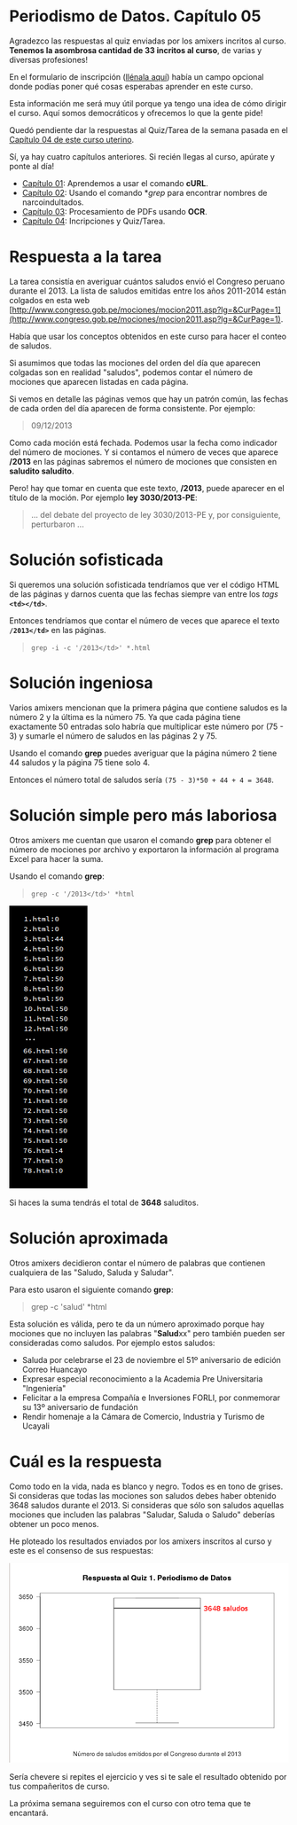 # Periodismo de Datos. Capítulo 05

Agradezco las respuestas al quiz enviadas por los amixers incritos al curso.
**Tenemos la asombrosa cantidad de 33 incritos al curso**, de varias y diversas profesiones!

En el formulario de inscripción ([llénala
        aquí](https://docs.google.com/forms/d/1nrG7ot6NsSPzkb-LQkil3gCm8o6H-vJEYDzww5_oe-Y/viewform))
había un campo opcional donde podías poner qué cosas esperabas aprender en este
curso.

Esta información me será muy útil porque ya tengo una idea de cómo dirigir el curso.
Aquí somos democráticos y ofrecemos lo que la gente pide!

Quedó pendiente dar la respuestas al Quiz/Tarea de la semana pasada en el
[Capítulo 04 de este curso uterino](http://aniversarioperu.utero.pe/2014/01/02/periodismo-de-datos-capitulo-04/).

Sí, ya hay cuatro capítulos anteriores. Si recién llegas al curso, apúrate y
ponte al día!

* [Capítulo 01](http://aniversarioperu.utero.pe/2013/12/04/periodismo-de-datos-capitulo-01/): Aprendemos a usar el comando **cURL**.
* [Capítulo 02](http://aniversarioperu.utero.pe/2013/12/18/periodismo-de-datos-capitulo-02/): Usando el comando **grep* para encontrar nombres de narcoindultados.
* [Capítulo 03](http://aniversarioperu.utero.pe/2013/12/27/periodismo-de-datos-capitulo-03/): Procesamiento de PDFs usando **OCR**.
* [Capítulo 04](http://aniversarioperu.utero.pe/2014/01/02/periodismo-de-datos-capitulo-04/): Incripciones y Quiz/Tarea.

# Respuesta a la tarea

La tarea consistía en averiguar cuántos saludos envió el Congreso peruano
durante el 2013. La lista de saludos emitidas entre los años 2011-2014 están
colgados en esta web
[http://www.congreso.gob.pe/mociones/mocion2011.asp?lg=&CurPage=1](http://www.congreso.gob.pe/mociones/mocion2011.asp?lg=&CurPage=1).

Había que usar los conceptos obtenidos en este curso para hacer el conteo de
saludos.

Si asumimos que todas las mociones del orden del día que aparecen colgadas son
en realidad "saludos", podemos contar el número de mociones que aparecen
listadas en cada página.

Si vemos en detalle las páginas vemos que hay un patrón común, las fechas de
cada orden del día aparecen de forma consistente. Por ejemplo:

> 09/12/2013 

Como cada moción está fechada. Podemos usar la fecha como indicador del número de
mociones. Y si contamos el número de veces que aparece **/2013** en las páginas
sabremos el número de mociones que consisten en **saludito saludito**.

Pero! hay que tomar en cuenta que este texto, **/2013**, puede aparecer en el
título de la moción. Por ejemplo **ley 3030/2013-PE**:

> ... del debate del proyecto de ley 3030/2013-PE y, por consiguiente,
    perturbaron ...

# Solución sofisticada
Si queremos una solución sofisticada tendríamos que ver el código HTML de las
páginas y darnos cuenta que las fechas siempre van entre los *tags*
**``<td></td>``**.

Entonces tendríamos que contar el número de veces que aparece el texto
**``/2013</td>``** en las páginas.

> ``grep -i -c '/2013</td>' *.html``

# Solución ingeniosa
Varios amixers mencionan que la primera página que contiene saludos es la
número 2 y la última es la número 75.
Ya que cada página tiene exactamente 50 entradas solo habría que multiplicar
este número por (75 - 3) y sumarle el número de saludos en las páginas 2 y 75.

Usando el comando **grep** puedes averiguar que la página número 2 tiene 44
saludos y la página 75 tiene solo 4.

Entonces el número total de saludos sería ``(75 - 3)*50 + 44 + 4 = 3648``.

# Solución simple pero más laboriosa
Otros amixers me cuentan que usaron el comando **grep** para obtener el número
de mociones por archivo y exportaron la información al programa Excel para
hacer la suma.

Usando el comando **grep**:

> ``grep -c '/2013</td>' *html``

![datos obtenidos usando grep](terminal1.png)

Si haces la suma tendrás el total de **3648** saluditos.

# Solución aproximada
Otros amixers decidieron contar el número de palabras que contienen cualquiera
de las "Saludo, Saluda y Saludar".

Para esto usaron el siguiente comando **grep**:

> grep -c 'salud' *html

Esta solución es válida, pero te da un número aproximado porque hay mociones
que no incluyen las palabras "**Salud**xx" pero también pueden ser consideradas
como saludos. Por ejemplo estos saludos:

 * Saluda por celebrarse el 23 de noviembre el 51º aniversario de edición Correo Huancayo
 * Expresar especial reconocimiento a la Academia Pre Universitaria "Ingeniería"
 * Felicitar a la empresa Compañía e Inversiones FORLI, por conmemorar su 13º aniversario de fundación
 * Rendir homenaje a la Cámara de Comercio, Industria y Turismo de Ucayali
 
# Cuál es la respuesta
Como todo en la vida, nada es blanco y negro. Todos es en tono de grises. Si
consideras que todas las mociones son saludos debes haber obtenido 3648
saludos durante el 2013. Si consideras que sólo son saludos aquellas mociones
que includen las palabras "Saludar, Saluda o Saludo" deberías obtener un poco
menos.

He ploteado los resultados enviados por los amixers inscritos al curso y este
es el consenso de sus respuestas:

![respuestas](respuestas.png)

Sería chevere si repites el ejercicio y ves si te sale el resultado obtenido
por tus compañeritos de curso.

La próxima semana seguiremos con el curso con otro tema que te encantará.
